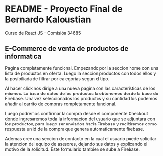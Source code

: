 # README - Proyecto Final de Bernardo Kaloustian

Curso de React JS - Comisión 34685

## E-Commerce de venta de productos de informatica

Pagina completamente funcional. Empezando por la seccion home con una lista de productos en oferta. Luego la seccion productos con todos ellos y la posibiliada de filtrar por categorias segun el tipo. 

Al hacer click nos dirige a una nueva pagina con las caracteristicas de los mismos. La base de datos de los productos la obtenemos desde la base de Firebase. Una vez seleccionados los productos y su cantidad los podemos añadir al carrito de compras completamente funcional. 

Luego podremos confirmar la compra desde el componente Checkout donde ingresaremos toda la informacion del usuario que se adjuntara con los productos, para luego ser enviados hacia Firebase y recibiremos como respuesta un id de la compra que genera automaticamente firebase. 

Ademas cree una seccion de contacto en la cual el usuario puede solicitar la atencion del equipo de asesores, dejando sus datos y explicando el motivo de la solicitud. Este formulario tambien se sube a Firebase.
